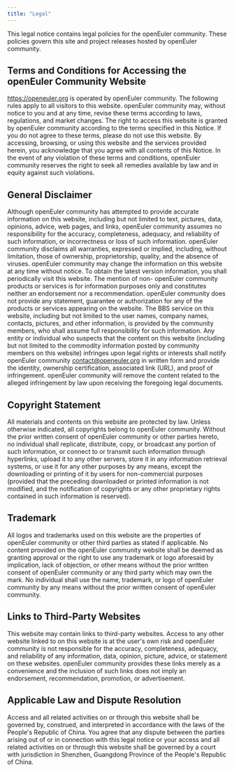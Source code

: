 ```yaml
---
title: "Legal"
---
```

<ClientOnly>
  <common-banner
      :pc-src="'/img/security/legal-banner.png'"
      :mobile-src="'/img/security/legal-banner.png'"
      :inside-name="'LEGAL NOTICE'"
      :outside-name="i18n.security.LEGAL"
  ></common-banner>
</ClientOnly>
<div class="markdown">

This legal notice contains legal policies for the openEuler community. These policies govern this site and project releases hosted by openEuler community.

## Terms and Conditions for Accessing the openEuler Community Website

<https://openeuler.org> is operated by openEuler community. The following rules apply to all visitors to this website. openEuler community may, without notice to you and at any time, revise these terms according to laws, regulations, and market changes. The right to access this website is granted by openEuler community according to the terms specified in this Notice. If you do not agree to these terms, please do not use this website. By accessing, browsing, or using this website and the services provided herein, you acknowledge that you agree with all contents of this Notice. In the event of any violation of these terms and conditions, openEuler community reserves the right to seek all remedies available by law and in equity against such violations.

## General Disclaimer

Although openEuler community has attempted to provide accurate information on this website, 
including but not limited to text, pictures, data, opinions, advice, web pages, and links, 
openEuler community assumes no responsibility for the accuracy, completeness, adequacy, and reliability of such information, 
or incorrectness or loss of such information. 
openEuler community disclaims all warranties, expressed or implied, including, without limitation, 
those of ownership, proprietorship, quality, and the absence of viruses. 
openEuler community may change the information on this website at any time without notice. 
To obtain the latest version information, you shall periodically visit this website. 
The mention of non- openEuler community products or services is for information purposes only and constitutes neither an endorsement nor a recommendation. 
openEuler community does not provide any statement, guarantee or authorization for any of the products or services appearing on the website. 
The BBS service on this website, including but not limited to the user names, company names, contacts, pictures, and other information, 
is provided by the community members, who shall assume full responsibility for such information. 
Any entity or individual who suspects that the content on this website (including but not limited to the commodity information posted by community members on this website) infringes upon legal rights or interests shall notify openEuler community <contact@openeuler.org> in written form and provide the identity, 
ownership certification, associated link (URL), and proof of infringement. openEuler community will remove the content related to the alleged infringement by law upon receiving the foregoing legal documents.

## Copyright Statement

All materials and contents on this website are protected by law. 
Unless otherwise indicated, all copyrights belong to openEuler community. 
Without the prior written consent of openEuler community or other parties hereto, no individual shall replicate, distribute, copy, 
or broadcast any portion of such information, or connect to or transmit such information through hyperlinks, 
upload it to any other servers, store it in any information retrieval systems, 
or use it for any other purposes by any means, except the downloading or printing of it by users for non-commercial purposes (provided that the preceding downloaded or printed information is not modified, 
and the notification of copyrights or any other proprietary rights contained in such information is reserved).

## Trademark

All logos and trademarks used on this website are the properties of openEuler community or other third parties as stated if applicable. 
No content provided on the openEuler community website shall be deemed as granting approval or the right to use any trademark or logo aforesaid by implication, 
lack of objection, or other means without the prior written consent of openEuler community or any third party which may own the mark. 
No individual shall use the name, trademark, or logo of openEuler community by any means without the prior written consent of openEuler community.

## Links to Third-Party Websites

This website may contain links to third-party websites. 
Access to any other website linked to on this website is at the user's own risk and openEuler community is not responsible for the accuracy, 
completeness, adequacy, and reliability of any information, data, opinion, picture, advice, or statement on these websites. 
openEuler community provides these links merely as a convenience and the inclusion of such links does not imply an endorsement, 
recommendation, promotion, or advertisement.

## Applicable Law and Dispute Resolution

Access and all related activities on or through this website shall be governed by, construed, 
and interpreted in accordance with the laws of the People's Republic of China. 
You agree that any dispute between the parties arising out of or in connection with this legal notice or your access and all related activities on or through this website shall be governed by a court with jurisdiction in Shenzhen, Guangdong Province of the People's Republic of China.

</div>